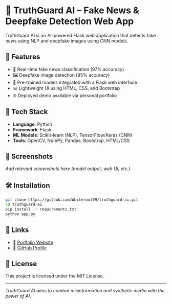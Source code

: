 # 🧠 TruthGuard AI – Fake News & Deepfake Detection Web App

TruthGuard AI is an AI-powered Flask web application that detects fake news using NLP and deepfake images using CNN models.

## 🚀 Features
- 📰 Real-time fake news classification (97% accuracy)
- 🖼️ Deepfake image detection (95% accuracy)
- 🧠 Pre-trained models integrated with a Flask web interface
- 📊 Lightweight UI using HTML, CSS, and Bootstrap
- 🌐 Deployed demo available via personal portfolio

## 🔧 Tech Stack
- **Language**: Python
- **Framework**: Flask
- **ML Models**: Scikit-learn (NLP), TensorFlow/Keras (CNN)
- **Tools**: OpenCV, NumPy, Pandas, Bootstrap, HTML/CSS

## 📸 Screenshots
_Add relevant screenshots here (model output, web UI, etc.)_

## 🛠️ Installation

```bash
git clone https://github.com/Whiteroot09/truthguard-ai.git
cd truthguard-ai
pip install -r requirements.txt
python app.py
```

## 🔗 Links
- 💼 [Portfolio Website](https://tasir-ahhamed-laskar.onrender.com)
- 🌟 [GitHub Profile](https://github.com/Whiteroot09)

## 📄 License
This project is licensed under the MIT License.

---

_TruthGuard AI aims to combat misinformation and synthetic media with the power of AI._
